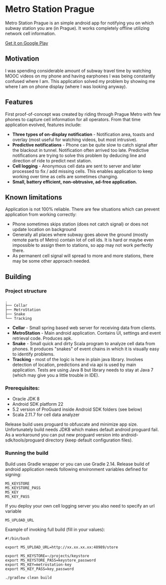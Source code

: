 
# Metro Station Prague

Metro Station Prague is an simple android app for notifying you on which subway station you are (in Prague). 
It works completely offline utilizing network cell information.

[Get it on Google Play](https://play.google.com/store/apps/details?id=cz.prochy.metrostation&hl=cs)

## Motivation

I was spending considerable amount of subway travel time by watching MOOC videos on my phone and 
having earphones I was being constantly confused where I am. This application solved my problem by 
showing me where I am on phone display (where I was looking anyway).

## Features

First proof-of-concept was created by riding through Prague Metro with few phones to 
capture cell information for all operators. From that time application evolved, features include:
 
 * **Three types of on-display notification** - Notification area, toasts and overlay (most useful for watching 
   videos, but most intrusive).
 * **Predictive notifications** - Phone can be quite slow to catch signal after the blackout in tunnel.
   Notification often arrived too late. Predictive notifications are trying to solve this problem by 
   deducing line and direction of ride to predict next station.
 * **Cell logging** - Anonymous cell data are sent to server and later processed to fix / add missing cells.
   This enables application to keep working over time as cells are sometimes changing.
 * **Small, battery efficient, non-obtrusive, ad-free application.**

## Known limitations

Application is not 100% reliable. There are few situations which can prevent application from working correctly:

 * Phone sometimes skips station (does not catch signal) or does not update location on background
 * Generally all places where subway goes above the ground (mostly remote parts of Metro) contain lot of 
   cell ids. It is hard or maybe even impossible to assign them to stations, so app may not work perfectly 
   there.
 * As permanent cell signal will spread to more and more stations, there may be some other approach needed.

## Building

### Project structure

```
.
├── Cellar
├── MetroStation
├── Snake
└── Tracking
```

 * **Cellar** - Small spring based web server for receiving data from clients.
 * **MetroStation** - Main android application. Contains UI, settings and event retrieval code.
 Produces apk.
 * **Snake** - Small quick and dirty Scala program to analyze cell data from phones. It produces "snakes" of event 
 chains in which it is visually easy to identify problems.
 * **Tracking** - most of the logic is here in plain java library. Involves detection of location,
 predictions and via api is used by main application. Tests are using Java 8 but library needs
 to stay at Java 7 (which may give you a little trouble in IDE).

### Prerequisites:

 * Oracle JDK 8
 * Android SDK platform 22
 * 5.2 version of ProGuard inside Android SDK folders (see below)
 * Scala 2.11.7 for cell data analyzer

Release build uses proguard to obfuscate and minimize app size. Unfortunately build needs JDK8
which makes default android proguard fail. As a workaround you can put new proguard version into
android-sdk/tools/proguard directory (keep default configuration files).


### Running the build

Build uses Gradle wrapper or you can use Gradle 2.14. Release build of android application
needs following environment variables defined for signing:

```
MS_KEYSTORE
MS_KEYSTORE_PASS
MS_KEY
MS_KEY_PASS
```

If you deploy your own cell logging server you also need to specify an url variable
```
MS_UPLOAD_URL
```

Example of invoking full build (fill in your values):

```
#!/bin/bash

export MS_UPLOAD_URL=http://xx.xx.xx.xx:48989/store

export MS_KEYSTORE=~/projects/keystore
export MS_KEYSTORE_PASS=keystore_password
export MS_KEY=metrostation-key
export MS_KEY_PASS=key_password

./gradlew clean build

```





